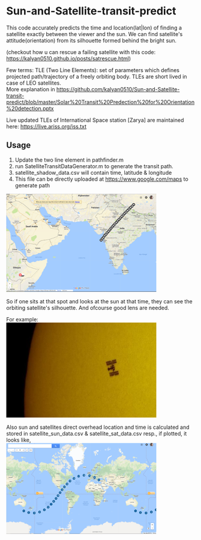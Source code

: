 # Sun-and-Satellite-transit-predict
This code accurately predicts the time and location(lat|lon) of finding a satellite exactly between the viewer and the sun.  We can find satellite's attitude(orientation) from its  silhouette formed behind the bright sun.

(checkout how u can rescue a failing satellite with this code: https://kalyan0510.github.io/posts/satrescue.html)

Few terms:
TLE (Two Line Elements): set of parameters which defines projected path/trajectory of a freely orbiting body. TLEs are short lived in case of LEO satellites.  
More explanation in https://github.com/kalyan0510/Sun-and-Satellite-transit-predict/blob/master/Solar%20Transit%20Predection%20for%20Orientation%20detection.pptx

Live updated TLEs of International Space station [Zarya] are maintained here: https://live.ariss.org/iss.txt




## Usage
1. Update the two line element in pathfinder.m
2. run SatelliteTransitDataGenerator.m to generate the transit path.
3. satellite_shadow_data.csv will contain time, latitude & longitude
4. This file can be directly uploaded at https://www.google.com/maps to generate path 


<img src="Picture1.png" width="400">


So if one sits at that spot and looks at the sun at that time, they can see the orbiting satellite's silhouette. And ofcourse  good lens are needed.  

For example:  
<img src="silhouette.jpg" width="400">

Also sun and satellites direct overhead location and time is calculated and stored in satellite_sun_data.csv & satellite_sat_data.csv resp., if plotted, it looks like,  
<img src="Picture3.png" width="400">
